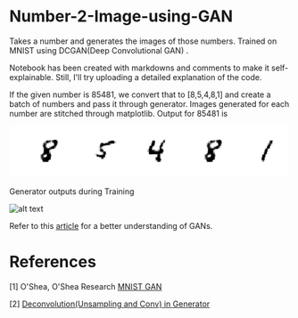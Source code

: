 # Number-2-Image-using-GAN
Takes a number and generates the images of those numbers. Trained on MNIST using DCGAN(Deep Convolutional GAN) .

Notebook has been created with markdowns and comments to make it self-explainable. Still, I'll try uploading a detailed explanation of the code.

If the given number is 85481, we convert that to [8,5,4,8,1] and create a batch of numbers and pass it through generator. Images generated for each number are stitched through matplotlib. Output for 85481 is 

![alt text](https://github.com/Murali81/Number-2-Image-using-GAN/blob/master/images_numb_Gan_mse_sftmx_cc_cc/output_img.PNG)

Generator outputs during Training

![alt text](https://github.com/Murali81/Number-2-Images-using-GAN/blob/master/images_numb_Gan_mse_sftmx_cc_cc/output_gif.gif)

Refer to this <a href="https://medium.com/@kmanoharmurali/friendly-introduction-to-gans-357cf0a99a6e">article</a> for a better understanding of GANs.

# References

[1] O'Shea, O'Shea Research <a href="https://www.kdnuggets.com/2016/07/mnist-generative-adversarial-model-keras.html">MNIST GAN</a>

[2] <a href="https://datascience.stackexchange.com/questions/6107/what-are-deconvolutional-layers">Deconvolution(Unsampling and Conv) in Generator</a>

